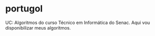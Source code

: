# portugol
UC: Algoritmos do curso Técnico em Informática do Senac. Aqui vou disponibilizar meus algoritmos.
